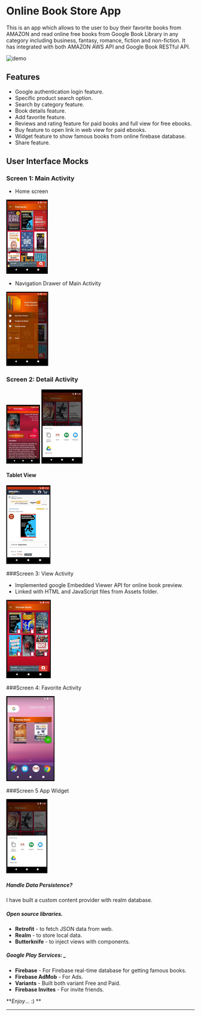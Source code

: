 # Online Book Store App
This is an app which allows to the user to buy their favorite books from AMAZON and read online free books from Google Book Library in any category including business, fantasy, romance, fiction and non-fiction. It has integrated with both AMAZON AWS API and Google Book RESTful API.  

![demo](screenshots/demo.gif)

## Features 
* Google authentication login feature. 
* Specific product search option. 
* Search by category feature. 
* Book details feature. 
* Add favorite feature. 
* Reviews and rating feature for paid books and full view for free ebooks.
* Buy feature to open link in web view for paid ebooks. 
* Widget feature to show famous books from online firebase database. 
* Share feature.

## User Interface Mocks 
### Screen 1: Main Activity 
* Home screen 

![](screenshots/cp1.png)

* Navigation Drawer of Main Activity

![](screenshots/cp8.png)

### Screen 2: Detail Activity

![](screenshots/cp2.png)   ![](screenshots/cp3.png)

#### Tablet View

![](screenshots/cp4.png)

###Screen 3: View Activity 
* Implemented google Embedded Viewer API for online book preview. 
* Linked with HTML and JavaScript files from Assets folder.

![](screenshots/cp5.png)

###Screen 4: Favorite Activity 

![](screenshots/cp6.png)

###Screen 5 App Widget 

![](screenshots/cp7.png)

##### Handle Data Persistence? 
I have built a custom content provider with realm database. 

##### Open source libraries. 
* **Retrofit** - to fetch JSON data from web. 
* **Realm** - to store local data. 
* **Butterknife** - to inject views with components.

##### Google Play Services: _
* **Firebase** - For Firebase real-time database for getting famous books.
* **Firebase AdMob** - For Ads.
* **Variants** - Built both variant Free and Paid.
* **Firebase Invites** - For invite friends.


**_Enjoy_… :) **
*****
